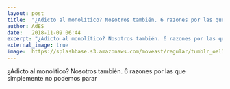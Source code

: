 ```yaml
---
layout: post
title:  "¿Adicto al monolítico? Nosotros también. 6 razones por las que simplemente no podemos parar"
author: AdES
date:   2018-11-09 06:44
excerpt: "¿Adicto al monolítico? Nosotros también. 6 razones por las que simplemente no podemos parar"
external_image: true
image:  https://splashbase.s3.amazonaws.com/moveast/regular/tumblr_oel30o5E351tomxvuo4_1280.jpg
---
```

¿Adicto al monolítico? Nosotros también. 6 razones por las que simplemente no podemos parar